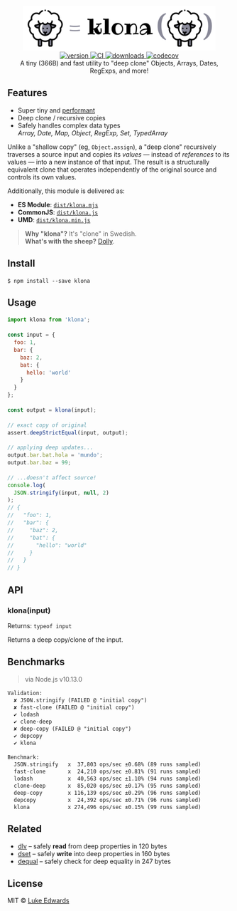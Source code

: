 <div align="center">
  <img src="logo.png" alt="klona" height="100" />
</div>

<div align="center">
  <a href="https://npmjs.org/package/klona">
    <img src="https://badgen.now.sh/npm/v/klona" alt="version" />
  </a>
  <a href="https://github.com/lukeed/klona/actions">
    <img src="https://github.com/lukeed/klona/workflows/CI/badge.svg" alt="CI" />
  </a>
  <a href="https://npmjs.org/package/klona">
    <img src="https://badgen.now.sh/npm/dm/klona" alt="downloads" />
  </a>
  <a href="https://codecov.io/gh/lukeed/klona">
    <img src="https://codecov.io/gh/lukeed/klona/branch/master/graph/badge.svg?token=8ej0WeKqz7" alt="codecov" />
  </a>
</div>

<div align="center">A tiny (366B) and fast utility to "deep clone" Objects, Arrays, Dates, RegExps, and more!</div>


## Features

* Super tiny and [performant](#benchmarks)
* Deep clone / recursive copies
* Safely handles complex data types<br>
    _Array, Date, Map, Object, RegExp, Set, TypedArray_

Unlike a "shallow copy" (eg, `Object.assign`), a "deep clone" recursively traverses a source input and copies its _values_ &mdash; instead of _references_ to its values &mdash; into a new instance of that input. The result is a structurally equivalent clone that operates independently of the original source and controls its own values.

Additionally, this module is delivered as:

* **ES Module**: [`dist/klona.mjs`](https://unpkg.com/klona/dist/klona.mjs)
* **CommonJS**: [`dist/klona.js`](https://unpkg.com/klona/dist/klona.js)
* **UMD**: [`dist/klona.min.js`](https://unpkg.com/klona)

> **Why "klona"?** It's "clone" in Swedish.<br>
> **What's with the sheep?** [Dolly](https://en.wikipedia.org/wiki/Dolly_(sheep)).


## Install

```
$ npm install --save klona
```


## Usage

```js
import klona from 'klona';

const input = {
  foo: 1,
  bar: {
    baz: 2,
    bat: {
      hello: 'world'
    }
  }
};

const output = klona(input);

// exact copy of original
assert.deepStrictEqual(input, output);

// applying deep updates...
output.bar.bat.hola = 'mundo';
output.bar.baz = 99;

// ...doesn't affect source!
console.log(
  JSON.stringify(input, null, 2)
);
// {
//   "foo": 1,
//   "bar": {
//     "baz": 2,
//     "bat": {
//       "hello": "world"
//     }
//   }
// }
```


## API

### klona(input)
Returns: `typeof input`

Returns a deep copy/clone of the input.


## Benchmarks

> via Node.js v10.13.0

```
Validation:
  ✘ JSON.stringify (FAILED @ "initial copy")
  ✘ fast-clone (FAILED @ "initial copy")
  ✔ lodash
  ✔ clone-deep
  ✘ deep-copy (FAILED @ "initial copy")
  ✔ depcopy
  ✔ klona

Benchmark:
  JSON.stringify   x  37,803 ops/sec ±0.68% (89 runs sampled)
  fast-clone       x  24,210 ops/sec ±0.81% (91 runs sampled)
  lodash           x  40,563 ops/sec ±1.10% (94 runs sampled)
  clone-deep       x  85,020 ops/sec ±0.17% (95 runs sampled)
  deep-copy        x 116,139 ops/sec ±0.29% (96 runs sampled)
  depcopy          x  24,392 ops/sec ±0.71% (96 runs sampled)
  klona            x 274,496 ops/sec ±0.15% (99 runs sampled)
```


## Related

* [dlv](https://github.com/developit/dlv) – safely **read** from deep properties in 120 bytes
* [dset](https://github.com/lukeed/dset) – safely **write** into deep properties in 160 bytes
* [dequal](https://github.com/lukeed/dequal) – safely check for deep equality in 247 bytes


## License

MIT © [Luke Edwards](https://lukeed.com)
